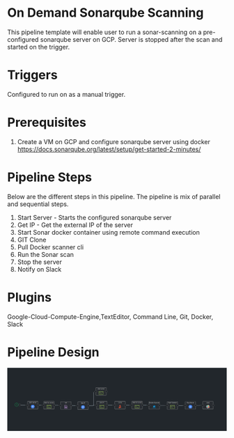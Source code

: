 # On Demand Sonarqube Scanning

This pipeline template will enable user to run a sonar-scanning on a pre-configured sonarqube server on GCP. Server is stopped after the scan and started on the trigger.

 # Triggers

Configured to run on as a manual trigger.

 # Prerequisites

1) Create a VM on GCP and configure sonarqube server using docker https://docs.sonarqube.org/latest/setup/get-started-2-minutes/

# Pipeline Steps

Below are the different steps in this pipeline. The pipeline is mix of parallel and sequential steps.

1) Start Server - Starts the configured sonarqube server
2) Get IP - Get the external IP of the server
3) Start Sonar docker container using remote command execution
4) GIT Clone
5) Pull Docker scanner cli
6) Run the Sonar scan
7) Stop the server
8) Notify on Slack



# Plugins
 Google-Cloud-Compute-Engine,TextEditor, Command Line, Git, Docker, Slack

# Pipeline Design

![img.png](img.png)


